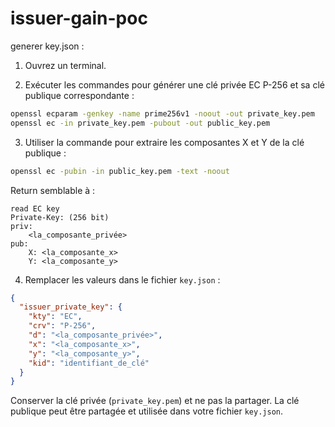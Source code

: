 # issuer-gain-poc

generer key.json : 

1. Ouvrez un terminal.

2. Exécuter les commandes pour générer une clé privée EC P-256 et sa clé publique correspondante :

```bash
openssl ecparam -genkey -name prime256v1 -noout -out private_key.pem
openssl ec -in private_key.pem -pubout -out public_key.pem
```

3. Utiliser la commande pour extraire les composantes X et Y de la clé publique :

```bash
openssl ec -pubin -in public_key.pem -text -noout
```

Return semblable à  :

```
read EC key
Private-Key: (256 bit)
priv:
    <la_composante_privée>
pub:
    X: <la_composante_x>
    Y: <la_composante_y>
```

4. Remplacer les valeurs dans le fichier `key.json` :

```json
{
  "issuer_private_key": {
    "kty": "EC",
    "crv": "P-256",
    "d": "<la_composante_privée>",
    "x": "<la_composante_x>",
    "y": "<la_composante_y>",
    "kid": "identifiant_de_clé"
  }
}
```

Conserver la clé privée (`private_key.pem`) et ne pas la partager. La clé publique peut être partagée et utilisée dans votre fichier `key.json`.